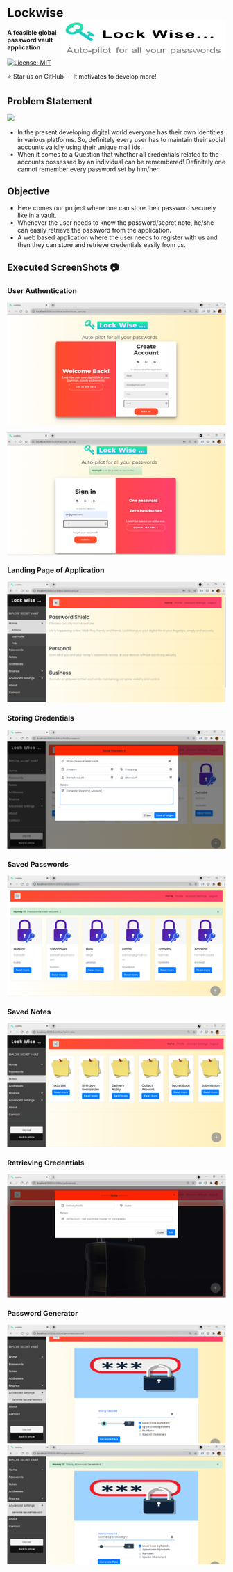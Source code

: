 # Lockwise    <img align="right" src="https://github.com/Sakthi299/java_lockwise/blob/main/snapshots/logo.JPG?raw=true" width="380" height="90"/>
#### A feasible global password vault application
[![License: MIT](https://img.shields.io/badge/License-MIT-yellow.svg)](https://opensource.org/licenses/MIT)

:star: Star us on GitHub — It motivates to develop more!

## Problem Statement
![](https://img.shields.io/badge/-Security_by_Obscurity_is_not_that_good-blue?style=for-the-badge)
* In the present developing digital world everyone has their own identities in various platforms. So, definitely every user has to maintain their social accounts validly using their unique mail ids. 
* When it comes to a Question that whether all credentials related to the accounts possessed by an individual can be remembered! Definitely one cannot remember every password set by him/her.

## Objective 
* Here comes our project where one can store their password securely like in a vault. 
* Whenever the user needs to know the password/secret note, he/she can easily retrieve the password from the application. 
* A web based application where the user needs to register with us and then they can store and retrieve credentials easily from us.


## Executed ScreenShots :camera:

### User Authentication
![Login_Page](https://github.com/Sakthi299/java_lockwise/blob/main/snapshots/lockwise1.png?raw=true)

![SignUp Page](https://github.com/Sakthi299/java_lockwise/blob/main/snapshots/signup.png?raw=true)

### Landing Page of Application
![Landing Page](https://github.com/Sakthi299/java_lockwise/blob/main/snapshots/home.png?raw=true)

### Storing Credentials
![Store Passwords](https://github.com/Sakthi299/java_lockwise/blob/main/snapshots/passwordsave.png?raw=true)

### Saved Passwords
![Passwords](https://github.com/Sakthi299/java_lockwise/blob/main/snapshots/passw1.png?raw=true)

### Saved Notes
![Notes](https://github.com/Sakthi299/java_lockwise/blob/main/snapshots/password.png?raw=true)

### Retrieving Credentials
![Show Notes](https://github.com/Sakthi299/java_lockwise/blob/main/snapshots/notes.png?raw=true)

### Password Generator
![Generate Password](https://github.com/Sakthi299/java_lockwise/blob/main/snapshots/pass1.png?raw=true)
![Generated Password](https://github.com/Sakthi299/java_lockwise/blob/main/snapshots/pass2.png?raw=true)
